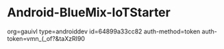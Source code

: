 # Android-BlueMix-IoTStarter
org=gauivl
type=androiddev
id=64899a33cc82
auth-method=token
auth-token=vmn_(_of?&taXzRI90
